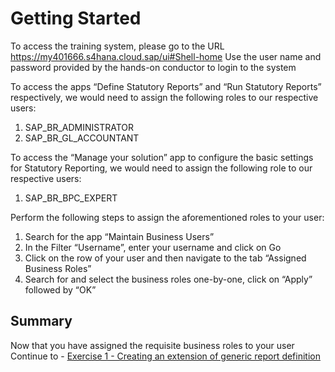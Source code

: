 # Getting Started

To access the training system, please go to the URL https://my401666.s4hana.cloud.sap/ui#Shell-home
Use the user name and password provided by the hands-on conductor to login to the system

To access the apps “Define Statutory Reports” and “Run Statutory Reports” respectively, we would need to assign the following roles to our respective users: 
 
1. SAP_BR_ADMINISTRATOR 
2. SAP_BR_GL_ACCOUNTANT 
 
To access the “Manage your solution” app to configure the basic settings for Statutory Reporting, we would need to assign the following role to our respective users: 
 
1. SAP_BR_BPC_EXPERT 
 
Perform the following steps to assign the aforementioned roles to your user: 
 
1. Search for the app “Maintain Business Users” 
2. In the Filter “Username”, enter your username and click on Go 
3. Click on the row of your user and then navigate to the tab “Assigned Business Roles” 
4. Search for and select the business roles one-by-one, click on “Apply” followed by “OK” 


## Summary

Now that you have assigned the requisite business roles to your user 
Continue to - [Exercise 1 - Creating an extension of generic report definition](../ex1/README.md)
